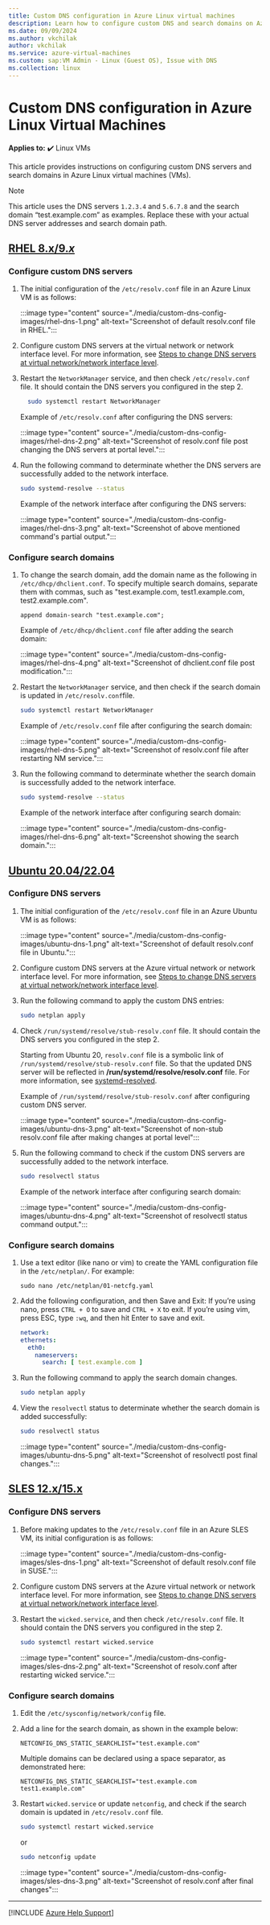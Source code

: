 ```yaml
---
title: Custom DNS configuration in Azure Linux virtual machines
description: Learn how to configure custom DNS and search domains on Azure Linux virtual machines running common Linux distributions.
ms.date: 09/09/2024
ms.author: vkchilak
author: vkchilak
ms.service: azure-virtual-machines
ms.custom: sap:VM Admin - Linux (Guest OS), Issue with DNS
ms.collection: linux
---
```


# Custom DNS configuration in Azure Linux Virtual Machines

**Applies to:** :heavy_check_mark: Linux VMs

This article provides instructions on configuring custom DNS servers and search domains in Azure Linux virtual machines (VMs).

> [!NOTE]
> This article uses the DNS servers `1.2.3.4` and `5.6.7.8` and the search domain “test.example.com” as examples. Replace these with your actual DNS server addresses and search domain path.

## [RHEL 8.x/9._x_](#tab/RHEL)

### Configure custom DNS servers
1. The initial configuration of the `/etc/resolv.conf` file in an Azure Linux VM is as follows:

    :::image type="content" source="./media/custom-dns-config-images/rhel-dns-1.png" alt-text="Screenshot of default resolv.conf file in RHEL.":::
2. Configure custom DNS servers at the virtual network or network interface level. For more information, see [Steps to change DNS servers at virtual network/network interface level](/azure/virtual-network/manage-virtual-network).

3. Restart the `NetworkManager` service, and then check  `/etc/resolv.conf` file. It should contain the DNS servers you configured in the step 2.

    ```bash
      sudo systemctl restart NetworkManager
    ```

    Example of `/etc/resolv.conf` after configuring the DNS servers:
    
    :::image type="content" source="./media/custom-dns-config-images/rhel-dns-2.png" alt-text="Screenshot of resolv.conf file post changing the DNS servers at portal level.":::

4. Run the following command to determinate whether the DNS servers are successfully added to the network interface.

    ```bash
    sudo systemd-resolve --status
    ```
    
   Example of the network interface after configuring the DNS servers:

    :::image type="content" source="./media/custom-dns-config-images/rhel-dns-3.png" alt-text="Screenshot of above mentioned command's partial output.":::

### Configure search domains

1. To change the search domain, add the domain name as the following in `/etc/dhcp/dhclient.conf`. To specify multiple search domains, separate them with commas, such as "test.example.com, test1.example.com, test2.example.com".
 
    ```config
    append domain-search "test.example.com";
    ```
     Example of `/etc/dhcp/dhclient.conf` file after adding the search domain:

    :::image type="content" source="./media/custom-dns-config-images/rhel-dns-4.png" alt-text="Screenshot of dhclient.conf file post modification.":::

2. Restart the `NetworkManager` service, and then check if the search domain is updated in `/etc/resolv.conf`file.
    
    ```bash
    sudo systemctl restart NetworkManager
    ```
    Example of `/etc/resolv.conf` file after configuring the search domain:
    
    :::image type="content" source="./media/custom-dns-config-images/rhel-dns-5.png" alt-text="Screenshot of resolv.conf file after restarting NM service.":::

3. Run the following command to determinate whether the search domain is successfully added to the network interface.

    ```bash
    sudo systemd-resolve --status
    ```

     Example of the network interface after configuring search domain:

    :::image type="content" source="./media/custom-dns-config-images/rhel-dns-6.png" alt-text="Screenshot showing the search domain.":::

## [Ubuntu 20.04/22.04](#tab/Ubuntu)

### Configure DNS servers

1. The initial configuration of the `/etc/resolv.conf` file in an Azure Ubuntu VM is as follows:

   :::image type="content" source="./media/custom-dns-config-images/ubuntu-dns-1.png" alt-text="Screenshot of default resolv.conf file in Ubuntu.":::

2. Configure custom DNS servers at the Azure virtual network or network interface level. For more information, see [Steps to change DNS servers at virtual network/network interface level](/azure/virtual-network/manage-virtual-network).

3. Run the following command to apply the custom DNS entries:

   ```bash
   sudo netplan apply

4. Check  `/run/systemd/resolve/stub-resolv.conf` file. It should contain the DNS servers you configured in the step 2.
  
    Starting from Ubuntu 20, `resolv.conf` file is a symbolic link of `/run/systemd/resolve/stub-resolv.conf` file. So that the updated DNS server will be reflected in **/run/systemd/resolve/resolv.conf** file. For more information, see [systemd-resolved](https://manpages.ubuntu.com/manpages/bionic/man8/systemd-resolved.service.8.html#:~:text=systemd%2Dresolved%20is%20a%20system,an%20LLMNR%20resolver%20and%20responder).
    
   Example of `/run/systemd/resolve/stub-resolv.conf` after configuring custom DNS server.

   :::image type="content" source="./media/custom-dns-config-images/ubuntu-dns-3.png" alt-text="Screenshot of non-stub resolv.conf file after making changes at portal level":::

5. Run the following command to check if the custom DNS servers are successfully added to the network interface.

   ```bash
   sudo resolvectl status
   ```

   Example of the network interface after configuring search domain:

   :::image type="content" source="./media/custom-dns-config-images/ubuntu-dns-4.png" alt-text="Screenshot of resolvectl status command output.":::

### Configure search domains

1. Use a text editor (like nano or vim) to create the YAML configuration file in the `/etc/netplan/`. For example:

      ```
      sudo nano /etc/netplan/01-netcfg.yaml
      ```
2. Add the following configuration, and then Save and Exit: If you’re using nano, press `CTRL + O` to save and `CTRL + X` to exit. If you’re using vim, press ESC, type `:wq`, and then hit Enter to save and exit.

    ```yaml
    network:
    ethernets:
      eth0:
        nameservers:
          search: [ test.example.com ]
    ```
3. Run the following command to apply the search domain changes.
  
   ```bash
   sudo netplan apply
   ```

4. View the `resolvectl` status to determinate whether the search domain is added successfully:

   ```bash
   sudo resolvectl status
   ```

   :::image type="content" source="./media/custom-dns-config-images/ubuntu-dns-5.png" alt-text="Screenshot of resolvectl post final changes.":::
  	
## [SLES 12.x/15.x](#tab/SLES)

### Configure DNS servers

1. Before making updates to the `/etc/resolv.conf` file in an Azure SLES VM, its initial configuration is as follows:

   :::image type="content" source="./media/custom-dns-config-images/sles-dns-1.png" alt-text="Screenshot of default resolv.conf file in SUSE.":::

2. Configure custom DNS servers at the Azure virtual network or network interface level. For more information, see [Steps to change DNS servers at virtual network/network interface level](/azure/virtual-network/manage-virtual-network).

3. Restart the `wicked.service`, and then check  `/etc/resolv.conf` file. It should contain the DNS servers you configured in the step 2.

   ```bash
   sudo systemctl restart wicked.service
   ```

   :::image type="content" source="./media/custom-dns-config-images/sles-dns-2.png" alt-text="Screenshot of resolv.conf after restarting wicked service.":::

### Configure search domains

1. Edit the `/etc/sysconfig/network/config` file.
1. Add a line for the search domain, as shown in the example below:

   ```config
   NETCONFIG_DNS_STATIC_SEARCHLIST="test.example.com"
   ```
   Multiple domains can be declared using a space separator, as demonstrated here:

   ```config
   NETCONFIG_DNS_STATIC_SEARCHLIST="test.example.com test1.example.com"
   ```
    
1. Restart `wicked.service` or update `netconfig`, and check if the search domain is updated in `/etc/resolv.conf` file.

   ```bash
   sudo systemctl restart wicked.service
   ```
    or

   ```bash
   sudo netconfig update
   ```

   :::image type="content" source="./media/custom-dns-config-images/sles-dns-3.png" alt-text="Screenshot of resolv.conf after final changes":::
---

[!INCLUDE [Azure Help Support](../../../includes/azure-help-support.md)]

